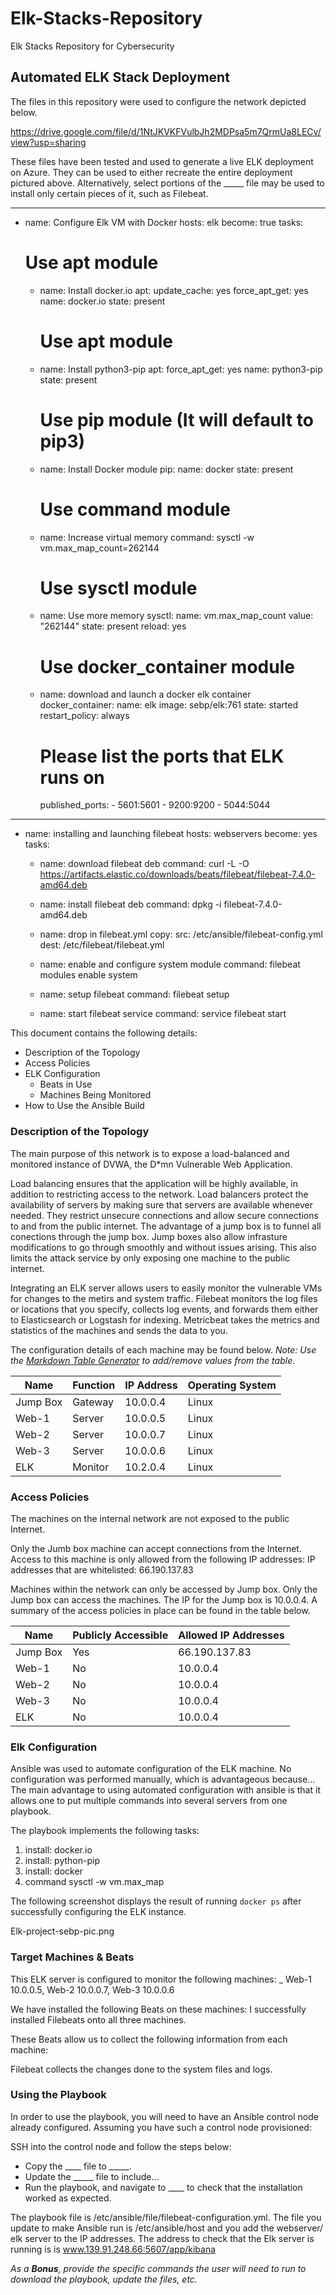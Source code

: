 # Elk-Stacks-Repository
Elk Stacks Repository for Cybersecurity
## Automated ELK Stack Deployment

The files in this repository were used to configure the network depicted below.

https://drive.google.com/file/d/1NtJKVKFVulbJh2MDPsa5m7QrmUa8LECv/view?usp=sharing

These files have been tested and used to generate a live ELK deployment on Azure. They can be used to either recreate the entire deployment pictured above. Alternatively, select portions of the _____ file may be used to install only certain pieces of it, such as Filebeat.

---
- name: Configure Elk VM with Docker
  hosts: elk
  become: true
  tasks:
    # Use apt module
    - name: Install docker.io
      apt:
        update_cache: yes
        force_apt_get: yes
        name: docker.io
        state: present

      # Use apt module
    - name: Install python3-pip
      apt:
        force_apt_get: yes
        name: python3-pip
        state: present

      # Use pip module (It will default to pip3)
    - name: Install Docker module
      pip:
        name: docker
        state: present

      # Use command module
    - name: Increase virtual memory
      command: sysctl -w vm.max_map_count=262144

      # Use sysctl module
    - name: Use more memory
      sysctl:
        name: vm.max_map_count
        value: "262144"
        state: present
        reload: yes

      # Use docker_container module
    - name: download and launch a docker elk container
      docker_container:
        name: elk
        image: sebp/elk:761
        state: started
        restart_policy: always
        # Please list the ports that ELK runs on
        published_ports:
          -  5601:5601
          -  9200:9200
          -  5044:5044


---
- name: installing and launching filebeat
  hosts: webservers
  become: yes
  tasks:

  - name: download filebeat deb
    command: curl -L -O https://artifacts.elastic.co/downloads/beats/filebeat/filebeat-7.4.0-amd64.deb

  - name: install filebeat deb
    command: dpkg -i filebeat-7.4.0-amd64.deb

  - name: drop in filebeat.yml
    copy:
      src: /etc/ansible/filebeat-config.yml
      dest: /etc/filebeat/filebeat.yml

  - name: enable and configure system module
    command: filebeat modules enable system

  - name: setup filebeat
    command: filebeat setup

  - name: start filebeat service
    command: service filebeat start


This document contains the following details:
- Description of the Topology
- Access Policies
- ELK Configuration
  - Beats in Use
  - Machines Being Monitored
- How to Use the Ansible Build


### Description of the Topology

The main purpose of this network is to expose a load-balanced and monitored instance of DVWA, the D*mn Vulnerable Web Application.

Load balancing ensures that the application will be highly available, in addition to restricting access to the network.
Load balancers protect the availability of servers by making sure that servers are available whenever needed. They restrict unsecure connections and allow secure connections to and from the public internet.
The advantage of a jump box is to funnel all conections through the jump box. Jump boxes also allow infrasture modifications to go through smoothly and without issues arising. This also limits the attack service by only exposing one machine to the public internet.

Integrating an ELK server allows users to easily monitor the vulnerable VMs for changes to the metirs and system traffic.
Filebeat monitors the log files or locations that you specify, collects log events, and forwards them either to Elasticsearch or Logstash for indexing.
Metricbeat takes the metrics and statistics of the machines and sends the data to you.

The configuration details of each machine may be found below.
_Note: Use the [Markdown Table Generator](http://www.tablesgenerator.com/markdown_tables) to add/remove values from the table_.

| Name     | Function | IP Address | Operating System |
|----------|----------|------------|------------------|
| Jump Box | Gateway  | 10.0.0.4   | Linux            |
| Web-1    |  Server  | 10.0.0.5   | Linux            |
| Web-2    |  Server  | 10.0.0.7   | Linux            |
| Web-3    |  Server  | 10.0.0.6   | Linux            |
| ELK      |  Monitor | 10.2.0.4   | Linux            |
### Access Policies

The machines on the internal network are not exposed to the public Internet. 

Only the Jumb box machine can accept connections from the Internet. Access to this machine is only allowed from the following IP addresses:
 IP addresses that are whitelisted: 66.190.137.83

Machines within the network can only be accessed by Jump box.
Only the Jump box can access the machines. The IP for the Jump box is 10.0.0.4.
A summary of the access policies in place can be found in the table below.

| Name     | Publicly Accessible | Allowed IP Addresses |
|----------|---------------------|----------------------|
| Jump Box | Yes                 | 66.190.137.83        |
| Web-1    | No                  | 10.0.0.4             |
| Web-2    | No                  | 10.0.0.4             |
| Web-3    | No                  | 10.0.0.4             |
| ELK      | No                  | 10.0.0.4             |
### Elk Configuration

Ansible was used to automate configuration of the ELK machine. No configuration was performed manually, which is advantageous because...
 The main advantage to using automated configuration with ansible is that it allows one to put multiple commands into several servers from one playbook.

The playbook implements the following tasks:

1. install: docker.io
2. install: python-pip
3. install: docker
4. command sysctl -w vm.max_map

The following screenshot displays the result of running `docker ps` after successfully configuring the ELK instance.

Elk-project-sebp-pic.png

### Target Machines & Beats
This ELK server is configured to monitor the following machines:
_
Web-1 10.0.0.5, Web-2 10.0.0.7, Web-3 10.0.0.6

We have installed the following Beats on these machines:
I successfully installed Filebeats onto all three machines.

These Beats allow us to collect the following information from each machine:

Filebeat collects the changes done to the system files and logs.
### Using the Playbook
In order to use the playbook, you will need to have an Ansible control node already configured. Assuming you have such a control node provisioned: 

SSH into the control node and follow the steps below:
- Copy the ____ file to _____.
- Update the _____ file to include...
- Run the playbook, and navigate to ____ to check that the installation worked as expected.


The playbook file is /etc/ansible/file/filebeat-configuration.yml.
The file you update to make Ansible run is /etc/ansible/host and you add the webserver/ elk server to the IP addresses.
The address to check that the Elk server is running is is www.139.91.248.66:5607/app/kibana

_As a **Bonus**, provide the specific commands the user will need to run to download the playbook, update the files, etc._
